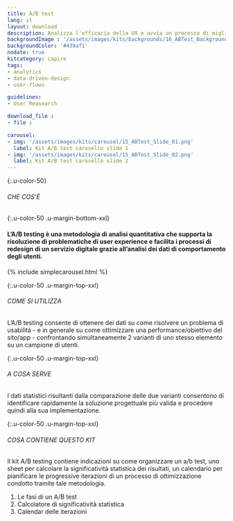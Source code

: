```yaml
---
title: A/B test
lang: it
layout: download
description: Analizza l'efficacia della UX e avvia un processo di miglioramento continuo
backgroundImage : '/assets/images/kits/backgrounds/16_ABTest_Background.png'
backgroundColor: '#439af1'
nodate: true
kitcategory: capire
tags:
- analytics
- data-driven-design
- user-flows

guidelines:
- User Reasearch

download_file :
- file :

carousel:
- img: '/assets/images/kits/carousel/15_ABTest_Slide_01.png'
  label: Kit A/B test carosello slide 1
- img: '/assets/images/kits/carousel/15_ABTest_Slide_02.png'
  label: Kit A/B test carosello slide 2
---
```


{:.u-color-50}
###### CHE COS’È

{:.u-color-50 .u-margin-bottom-xxl}
#### L’A/B testing è una metodologia di analisi quantitativa che supporta la risoluzione di problematiche di user experience e facilita i processi di redesign di un servizio digitale grazie all’analisi dei dati di comportamento degli utenti.

{% include simplecarousel.html  %}

{:.u-color-50 .u-margin-top-xxl}
###### COME SI UTILIZZA
L’A/B testing consente di ottenere dei dati su come risolvere un problema di usabilità - e in generale su come ottimizzare una performance/obiettivo del sito/app - confrontando simultaneamente 2 varianti di uno stesso elemento su un campione di utenti.



{:.u-color-50 .u-margin-top-xxl}
###### A COSA SERVE
I dati statistici risultanti dalla comparazione delle due varianti consentono di identificare rapidamente la soluzione progettuale più valida e procedere quindi alla sua implementazione.


{:.u-color-50 .u-margin-top-xxl}
###### COSA CONTIENE QUESTO KIT
Il kit A/B testing contiene indicazioni su come organizzare un a/b test, uno sheet per calcolare la significatività statistica dei risultati, un calendario per pianificare le progressive iterazioni di un processo di ottimizzazione condotto tramite tale metodologia.

1. Le fasi di un A/B test
2. Calcolatore di significatività statistica
3. Calendar delle iterazioni
